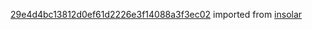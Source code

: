 [29e4d4bc13812d0ef61d2226e3f14088a3f3ec02](https://github.com/insolar/insolar/commit/29e4d4bc13812d0ef61d2226e3f14088a3f3ec02) imported from [insolar](https://github.com/insolar/insolar)
